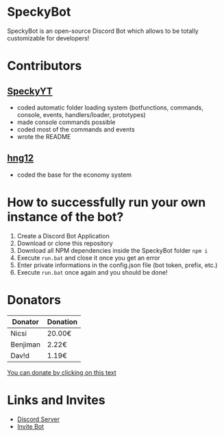 # SpeckyBot
 
SpeckyBot is an open-source Discord Bot which allows to be totally customizable for developers!

# Contributors

## [SpeckyYT](https://github.com/SpeckyYT)
- coded automatic folder loading system (botfunctions, commands, console, events, handlers/loader, prototypes)
- made console commands possible
- coded most of the commands and events
- wrote the README

## [hng12](https://github.com/hng12)
- coded the base for the economy system

# How to successfully run your own instance of the bot?

1. Create a Discord Bot Application
2. Download or clone this repository
3. Download all NPM dependencies inside the SpeckyBot folder `npm i`
4. Execute `run.bat` and close it once you get an error
5. Enter private informations in the config.json file (bot token, prefix, etc.)
6. Execute `run.bat` once again and you should be done!

# Donators

<!---donators--->
| Donator | Donation |
|-|-|
| Nicsi | 20.00€ |
| Benjiman | 2.22€ |
| Dav!d | 1.19€ |
<!---donators--->

[You can donate by clicking on this text](https://www.paypal.me/speckyy)

# Links and Invites

- [Discord Server](https://discord.gg/4EecFku)
- [Invite Bot](https://discordapp.com/api/oauth2/authorize?client_id=398157933315227649&permissions=2147483135&scope=bot)
